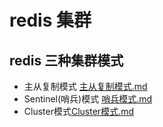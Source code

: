 # redis 集群

## redis 三种集群模式

- 主从复制模式 [主从复制模式.md](主从复制模式.md)
- Sentinel(哨兵)模式 [哨兵模式.md](哨兵模式.md)
- Cluster模式[Cluster模式.md](Cluster模式.md)



